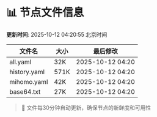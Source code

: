 # 📊 节点文件信息

**更新时间**: 2025-10-12 04:20:55 北京时间

| 文件名 | 大小 | 最后修改 |
|--------|------|----------|
| all.yaml | 32K | 2025-10-12 04:20 |
| history.yaml | 571K | 2025-10-12 04:20 |
| mihomo.yaml | 42K | 2025-10-12 04:20 |
| base64.txt | 27K | 2025-10-12 04:20 |

> 🔄 文件每30分钟自动更新，确保节点的新鲜度和可用性
